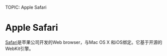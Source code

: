 TOPIC: Apple Safari

# Apple Safari

[Safari](http://www.apple.com/safari/)是苹果公司开发的Web browser，与Mac OS X 和iOS绑定。它基于开源的WebKit引擎。
